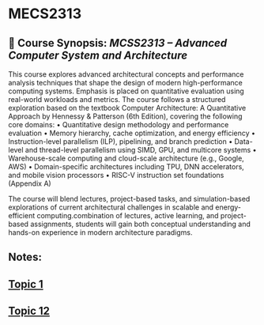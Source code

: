 # MECS2313
## 📘 Course Synopsis: *MCSS2313 – Advanced Computer System and Architecture*

This course explores advanced architectural concepts and performance analysis techniques that shape the design of modern high-performance computing systems. Emphasis is placed on quantitative evaluation using real-world workloads and metrics. The course follows a structured exploration based on the textbook Computer Architecture: A Quantitative Approach by Hennessy & Patterson (6th Edition), covering the following core domains:
	•	Quantitative design methodology and performance evaluation
	•	Memory hierarchy, cache optimization, and energy efficiency
	•	Instruction-level parallelism (ILP), pipelining, and branch prediction
	•	Data-level and thread-level parallelism using SIMD, GPU, and multicore systems
	•	Warehouse-scale computing and cloud-scale architecture (e.g., Google, AWS)
	•	Domain-specific architectures including TPU, DNN accelerators, and mobile vision processors
	•	RISC-V instruction set foundations (Appendix A)

The course will blend lectures, project-based tasks, and simulation-based explorations of current architectural challenges in scalable and energy-efficient computing.combination of lectures, active learning, and project-based assignments, students will gain both conceptual understanding and hands-on experience in modern architecture paradigms.

## Notes: 
## [Topic 1](lect1.md)
## [Topic 12](lect2.md)
